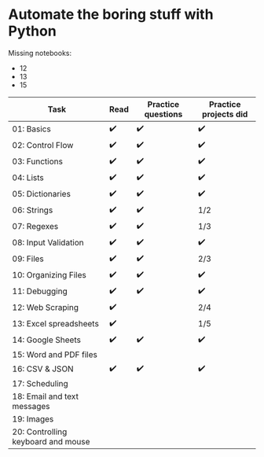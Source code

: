 # Automate the boring stuff with Python

Missing notebooks:
- 12
- 13
- 15

| Task           | Read | Practice questions   | Practice projects did|
|----------------|---------------|---------------|----------------|
| 01: Basics | :heavy_check_mark: | :heavy_check_mark: | :heavy_check_mark: |
| 02: Control Flow |:heavy_check_mark:  | :heavy_check_mark: |:heavy_check_mark: |
| 03: Functions | :heavy_check_mark:  | :heavy_check_mark: | :heavy_check_mark: | 
| 04: Lists | :heavy_check_mark:  | :heavy_check_mark: | :heavy_check_mark: |
| 05: Dictionaries | :heavy_check_mark:  | :heavy_check_mark: | :heavy_check_mark: |
| 06: Strings  | :heavy_check_mark:  | :heavy_check_mark: |  1/2 |
| 07: Regexes  | :heavy_check_mark:  | :heavy_check_mark: | 1/3 |
| 08: Input Validation  | :heavy_check_mark:  | :heavy_check_mark: | :heavy_check_mark: |
| 09: Files | :heavy_check_mark:  | :heavy_check_mark: | 2/3 |
| 10: Organizing Files  | :heavy_check_mark:  | :heavy_check_mark: | :heavy_check_mark: |
| 11: Debugging  | :heavy_check_mark:  | :heavy_check_mark: | :heavy_check_mark: |
| 12: Web Scraping | :heavy_check_mark:  |  | 2/4 |
| 13: Excel spreadsheets  | :heavy_check_mark:  |  |1/5 |
| 14: Google Sheets | :heavy_check_mark:  | :heavy_check_mark: | :heavy_check_mark: |
| 15: Word and PDF files |   | |  |
| 16: CSV & JSON | :heavy_check_mark:  | :heavy_check_mark: | :heavy_check_mark: |
| 17: Scheduling |  | |  |
| 18: Email and text messages |  |  |  |
| 19: Images |  |  |  |
| 20: Controlling keyboard and mouse |  |  |  |
